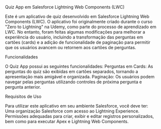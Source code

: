 Quiz App em Salesforce Lightning Web Components (LWC)

Este é um aplicativo de quiz desenvolvido em Salesforce Lightning Web Components (LWC). O aplicativo foi originalmente criado durante o curso "Zero to Lightning" na Udemy, como parte do processo de aprendizado em LWC. 
No entanto, foram feitas algumas modificações para melhorar a experiência do usuário, incluindo a transformação das perguntas em cartões (cards) e a adição de funcionalidade de paginação para permitir que os usuários avancem ou retornem aos cartões de perguntas.

Funcionalidades

O Quiz App possui as seguintes funcionalidades:
Perguntas em Cards: As perguntas do quiz são exibidas em cartões separados, tornando a apresentação mais amigável e organizada.
Paginação: Os usuários podem navegar pelas perguntas utilizando controles de próxima pergunta e pergunta anterior.


Requisitos de Uso

Para utilizar este aplicativo em seu ambiente Salesforce, você deve ter:
Uma organização Salesforce com acesso ao Lightning Experience.
Permissões adequadas para criar, exibir e editar registros personalizados, bem como para executar Apex e Lightning Web Components.
